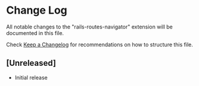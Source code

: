 # Change Log

All notable changes to the "rails-routes-navigator" extension will be documented in this file.

Check [Keep a Changelog](http://keepachangelog.com/) for recommendations on how to structure this file.

## [Unreleased]

- Initial release